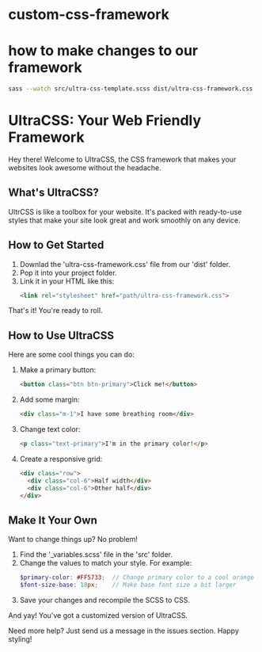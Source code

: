 # custom-css-framework

# how to make changes to our framework

```bash
sass --watch src/ultra-css-template.scss dist/ultra-css-framework.css
```


# UltraCSS: Your Web Friendly Framework

Hey there! Welcome to UltraCSS, the CSS framework that makes your websites look awesome without the headache.

## What's UltraCSS?

UltrCSS is like a toolbox for your website. It's packed with ready-to-use styles that make your site look great and work smoothly on any device.

## How to Get Started

1. Downlad the 'ultra-css-framework.css' file from our 'dist' folder.
2. Pop it into your project folder.
3. Link it in your HTML like this:
   ```html
   <link rel="stylesheet" href="path/ultra-css-framework.css">
   ```

That's it! You're ready to roll.

## How to Use UltraCSS

Here are some cool things you can do:

1. Make a primary button:
   ```html
   <button class="btn btn-primary">Click me!</button>
   ```

2. Add some margin:
   ```html
   <div class="m-1">I have some breathing room</div>
   ```

3. Change text color:
   ```html
   <p class="text-primary">I'm in the primary color!</p>
   ```

4. Create a responsive grid:
   ```html
   <div class="row">
     <div class="col-6">Half width</div>
     <div class="col-6">Other half</div>
   </div>
   ```

## Make It Your Own

Want to change things up? No problem!

1. Find the '_variables.scss' file in the 'src' folder.
2. Change the values to match your style. For example:
   ```scss
   $primary-color: #FF5733;  // Change primary color to a cool orange
   $font-size-base: 18px;    // Make base font size a bit larger
   ```
3. Save your changes and recompile the SCSS to CSS.

And yay! You've got a customized version of UltraCSS.

Need more help? Just send us a message in the issues section. Happy styling!

